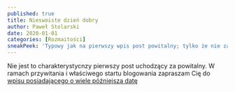 ```yaml
---
published: true
title: Nieswoiste dzień dobry
author: Paweł Stolarski
date: 2020-01-01
categories: [Rozmaitości]
sneakPeek: 'Typowy jak na pierwszy wpis post powitalny; tylko że nie za bardzo.'
---
```


Nie jest to charakterystycnzy pierwszy post uchodzący za powitalny.
W ramach przywitania i właściwego startu blogowania zapraszam Cię do [wpisu posiadającego o wiele późniejszą datę]()